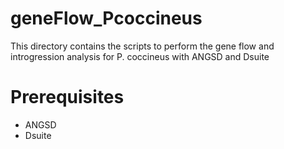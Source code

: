 # geneFlow_Pcoccineus

This directory contains the scripts to perform the gene flow  and introgression analysis for P. coccineus with ANGSD and Dsuite

# Prerequisites
- ANGSD
- Dsuite
